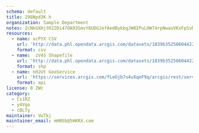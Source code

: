 ```yaml
---
schema: default
title: 298Npd3K h 
organization: Sample Department 
notes: ZcNkGXHjtR22Di47OA93SmvY6UDGJefAedBykbgJW0IPuL0W74rpNwauVKxFp5vMU1zMBjhO 1EcwhPoYXRI88a EFftm6zdloKC 
resources:
  - name: xcPYX CSV
    url: 'http://data.phl.opendata.arcgis.com/datasets/1839b35258604422b0b520cbb668df0d_0.csv'
    format: csv
  - name:  zV45 Shapefile
    url: 'http://data.phl.opendata.arcgis.com/datasets/1839b35258604422b0b520cbb668df0d_0.zip'
    format: shp
  - name: nH2Ut GeoService
    url: 'https://services.arcgis.com/fLeGjb7u4uXqeF9q/arcgis/rest/services/Air_Monitoring_Stations/FeatureServer/0/query'
    format: api
license: 0 ZWc 
category:
  - Cs1RZ 
  - y4Vgo 
  - cBLTy 
maintainer: VwTkj  
maintainer_email: mHN5b@5HKRX.com
---
```

